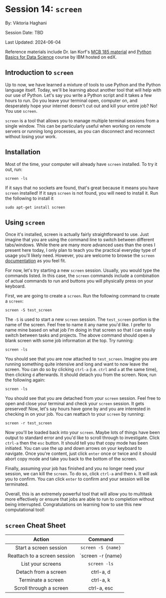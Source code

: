 # Session 14: `screen`

By: Viktoria Haghani

Session Date: TBD

Last Updated: 2024-06-04

Reference materials include Dr. Ian Korf's [MCB 185 material](https://github.com/vhaghani26/Learning_Python/tree/master/MCB%20185%20(Korf%20Course)) and [Python Basics for Data Science](https://www.edx.org/course/python-basics-for-data-science?index=product&queryID=4d4d882866dc3e8628ed7728b4662847&position=1) course by IBM hosted on edX. 

## Introduction to `screen`

Up to now, we have learned a mixture of tools to use Python and the Python language itself. Today, we'll be learning about another tool that will help with our use of Python. Let's say you write a Python script and it takes a few hours to run. Do you leave your terminal open, computer on, and desperately hope your internet doesn't cut out and kill your entire job? No! You use `screen`.

`screen` is a tool that allows you to manage multiple terminal sessions from a single window. This can be particularly useful when working on remote servers or running long processes, as you can disconnect and reconnect without losing your work.

## Installation

Most of the time, your computer will already have `screen` installed. To try it out, run:

```
screen -ls
```

If it says that no sockets are found, that's great because it means you have `screen` installed! If it says `screen` is not found, you will need to install it. Run the following to install it

```
sudo apt-get install screen
```

## Using `screen`

Once it's installed, screen is actually fairly straightforward to use. Just imagine that you are using the command line to switch between different tabs/windows. While there are many more advanced uses than the ones I present here today, I only plan to teach you the practical everyday type of usage you'll likely need. However, you are welcome to browse the `screen` [documentation](https://www.gnu.org/software/screen/manual/screen) as you feel fit.

For now, let's try starting a new `screen` session. Usually, you would type the commands listed. In this case, the `screen` commands include a combination of actual commands to run and buttons you will physically press on your keyboard.

First, we are going to create a `screen`. Run the following command to create a `screen`:

```
screen -S test_screen
```

The `-S` is used to start a new `screen` session. The `test_screen` portion is the name of the screen. Feel free to name it any name you'd like. I prefer to name mine based on what job I'm doing in that screen so that I can easily switch between tasks and projects. The above command should open a blank screen with some job information at the top. Try running:

```
screen -ls
```

You should see that you are now attached to `test_screen`. Imagine you are running something quite intensive and long and want to now leave the screen. You can do so by clicking `ctrl-a` (i.e. `ctrl` and `a` at the same time), then clicking `d` afterwards. It should detach you from the screen. Now, run the following again:

```
screen -ls
```

You should see that you are detached from your `screen` session. Feel free to open and close your terminal and check your `screen` session. It gets preserved! Now, let's say hours have gone by and you are interested in checking in on your job. You can reattach to your `screen` by running:

```
screen -r test_screen
```

Now you'll be loaded back into your `screen`. Maybe lots of things have been output to standard error and you'd like to scroll through to investigate. Click `ctrl-a` then the `esc` button. It should tell you that copy mode has been initiated. You can use the up and down arrows on your keyboard to navigate. Once you're content, just click `enter` once or twice and it should abort copy mode and take you back to the bottom of the screen.

Finally, assuming your job has finished and you no longer need your session, we can kill the `screen`. To do so, click `ctrl-a` and then `k`. It will ask you to confirm. You can click `enter` to confirm and your session will be terminated.

Overall, this is an extremely powerful tool that will allow you to multitask more effectively or ensure that jobs are able to run to completion without being interrupted. Congratulations on learning how to use this new computational tool!

## `screen` Cheat Sheet

| Action | Command |
| :----: | :-----: |
| Start a screen session | `screen -S {name}` |
| Reattach to a screen session | `screen -r {name} |
| List your screens | `screen -ls` |
| Detach from a screen | ctrl-a, d |
| Terminate a screen | ctrl-a, k |
| Scroll through a screen | ctrl-a, esc |
